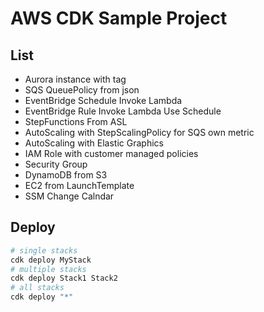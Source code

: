 
# AWS CDK Sample Project

## List

- Aurora instance with tag
- SQS QueuePolicy from json
- EventBridge Schedule Invoke Lambda
- EventBridge Rule Invoke Lambda Use Schedule
- StepFunctions From ASL
- AutoScaling with StepScalingPolicy for SQS own metric
- AutoScaling with Elastic Graphics
- IAM Role with customer managed policies
- Security Group
- DynamoDB from S3
- EC2 from LaunchTemplate
- SSM Change Calndar

## Deploy

```bash
# single stacks
cdk deploy MyStack
# multiple stacks
cdk deploy Stack1 Stack2
# all stacks
cdk deploy "*"    
```
